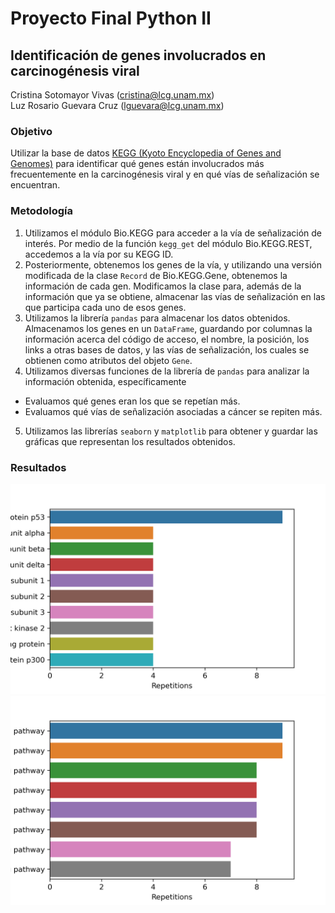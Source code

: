 # Proyecto Final Python II  
## Identificación de genes involucrados en carcinogénesis viral  

Cristina Sotomayor Vivas (cristina@lcg.unam.mx)  
Luz Rosario Guevara Cruz (lguevara@lcg.unam.mx)  

### Objetivo  
Utilizar la base de datos [KEGG (Kyoto Encyclopedia of Genes and Genomes)](https://www.genome.jp/kegg/) para identificar qué genes están involucrados más frecuentemente en la carcinogénesis viral y en qué vías de señalización se encuentran.  

### Metodología

1. Utilizamos el módulo Bio.KEGG para acceder a la vía de señalización de interés. Por medio de la función `kegg_get` del módulo Bio.KEGG.REST, accedemos a la vía por su KEGG ID.
2. Posteriormente, obtenemos los genes de la vía, y utilizando una versión modificada de la clase `Record` de Bio.KEGG.Gene, obtenemos la información de cada gen. Modificamos la clase para, además de la información que ya se obtiene, almacenar las vías de señalización en las que participa cada uno de esos genes.
3. Utilizamos la librería `pandas` para almacenar los datos obtenidos. Almacenamos los genes en un `DataFrame`, guardando por columnas la información acerca del código de acceso, el nombre, la posición, los links a otras bases de datos, y las vías de señalización, los cuales se obtienen como atributos del objeto `Gene`.
4. Utilizamos diversas funciones de la librería de `pandas` para analizar la información obtenida, específicamente
  * Evaluamos qué genes eran los que se repetían más.
  * Evaluamos qué vías de señalización asociadas a cáncer se repiten más.
5. Utilizamos las librerías `seaborn` y `matplotlib` para obtener y guardar las gráficas que representan los resultados obtenidos. 

### Resultados
![Genes](https://github.com/CrisSotomayor/ProyectoPythonII/blob/main/figures/signif_genes.png "Genes")
![Vias](https://github.com/CrisSotomayor/ProyectoPythonII/blob/main/figures/signif_pathways.png "Vias de señalizacion")
